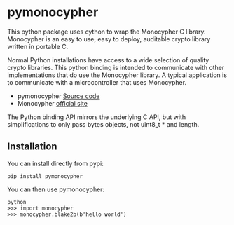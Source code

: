
# pymonocypher

This python package uses cython to wrap the Monocypher C library. 
Monocypher is an easy to use, easy to deploy, auditable crypto library
written in portable C.  

Normal Python installations have access to a wide
selection of quality crypto libraries.  This python binding is intended to
communicate with other implementations that do use the Monocypher library.
A typical application is to communicate with a microcontroller that 
uses Monocypher.

*   pymonocypher [Source code](https://github.com/jetperch/pymonocypher)
*   Monocypher [official site](https://monocypher.org/)

The Python binding API mirrors the underlying C API, but with 
simplifications to only pass bytes objects, not uint8_t * and length.


## Installation

You can install directly from pypi:

    pip install pymonocypher
    
You can then use pymonocypher:

    python
    >>> import monocypher
    >>> monocypher.blake2b(b'hello world')

